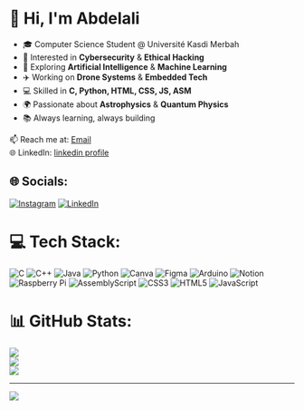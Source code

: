 # 👋 Hi, I'm Abdelali

- 🎓 Computer Science Student @ Université Kasdi Merbah <br/>  
- 🔐 Interested in **Cybersecurity** & **Ethical Hacking**<br/>
- 🤖 Exploring **Artificial Intelligence** & **Machine Learning**<br/>  
- ✈️ Working on **Drone Systems** & **Embedded Tech**<br/>
- 💻 Skilled in **C, Python, HTML, CSS, JS, ASM**<br/>
- 🌍 Passionate about **Astrophysics** & **Quantum Physics**<br/>
- 📚 Always learning, always building<br/>

📫 Reach me at: [Email](mansouri.abdelali@univ-ouargla.com)  
🌐 LinkedIn: [linkedin profile](https://www.linkedin.com/in/abdelali-mansouri-b62b87206/)

## 🌐 Socials:
[![Instagram](https://img.shields.io/badge/Instagram-%23E4405F.svg?logo=Instagram&logoColor=white)](https://instagram.com/jiyo.abdelali) [![LinkedIn](https://img.shields.io/badge/LinkedIn-%230077B5.svg?logo=linkedin&logoColor=white)](https://linkedin.com/in/Abdelali-Mansouri-b62b87206/) 

# 💻 Tech Stack:
![C](https://img.shields.io/badge/c-%2300599C.svg?style=for-the-badge&logo=c&logoColor=white) ![C++](https://img.shields.io/badge/c++-%2300599C.svg?style=for-the-badge&logo=c%2B%2B&logoColor=white) ![Java](https://img.shields.io/badge/java-%23ED8B00.svg?style=for-the-badge&logo=openjdk&logoColor=white) ![Python](https://img.shields.io/badge/python-3670A0?style=for-the-badge&logo=python&logoColor=ffdd54) ![Canva](https://img.shields.io/badge/Canva-%2300C4CC.svg?style=for-the-badge&logo=Canva&logoColor=white) ![Figma](https://img.shields.io/badge/figma-%23F24E1E.svg?style=for-the-badge&logo=figma&logoColor=white) ![Arduino](https://img.shields.io/badge/-Arduino-00979D?style=for-the-badge&logo=Arduino&logoColor=white) ![Notion](https://img.shields.io/badge/Notion-%23000000.svg?style=for-the-badge&logo=notion&logoColor=white) ![Raspberry Pi](https://img.shields.io/badge/-Raspberry_Pi-C51A4A?style=for-the-badge&logo=Raspberry-Pi) ![AssemblyScript](https://img.shields.io/badge/assembly%20script-%23000000.svg?style=for-the-badge&logo=assemblyscript&logoColor=white) ![CSS3](https://img.shields.io/badge/css3-%231572B6.svg?style=for-the-badge&logo=css3&logoColor=white) ![HTML5](https://img.shields.io/badge/html5-%23E34F26.svg?style=for-the-badge&logo=html5&logoColor=white) ![JavaScript](https://img.shields.io/badge/javascript-%23323330.svg?style=for-the-badge&logo=javascript&logoColor=%23F7DF1E)
# 📊 GitHub Stats:
![](https://github-readme-stats.vercel.app/api?username=jiyo-cs&theme=merko&hide_border=false&include_all_commits=false&count_private=false)<br/>
![](https://nirzak-streak-stats.vercel.app/?user=jiyo-cs&theme=merko&hide_border=false)<br/>
![](https://github-readme-stats.vercel.app/api/top-langs/?username=jiyo-cs&theme=merko&hide_border=false&include_all_commits=false&count_private=false&layout=compact)

---
[![](https://visitcount.itsvg.in/api?id=jiyo-cs&icon=0&color=0)](https://visitcount.itsvg.in)

<!-- Proudly created with GPRM ( https://gprm.itsvg.in ) -->
